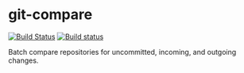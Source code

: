 # git-compare
[![Build Status](https://travis-ci.org/kevinphelps/git-compare.svg?branch=master)](https://travis-ci.org/kevinphelps/git-compare)
[![Build status](https://ci.appveyor.com/api/projects/status/7mrdj9ofikr52sv2/branch/master?svg=true)](https://ci.appveyor.com/project/kevinphelps/git-compare/branch/master)

Batch compare repositories for uncommitted, incoming, and outgoing changes.
